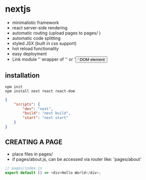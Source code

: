 # nextjs

- minimalistic framework
- react server-side rendering
- automatic routing (upload pages to pages/ )
- automatic code splitting
- styled JSX (built in css support)
- hot reload functionality
- easy deployment
- Link module '<Link href="path">' wrapper of '<a>' or '<button>' DOM element

## installation

```
npm init
npm install next react react-dom
```

```json
{
	"scripts": {
		"dev": "next",
		"build": "next build",
		"start": "next start"
	}
}
```

## CREATING A PAGE

- place files in pages/
- if pages/about.js, can be accessed via router like: 'pages/about'

```js
// pages/index.js
export default () => <div>Hello World</div>;
```
